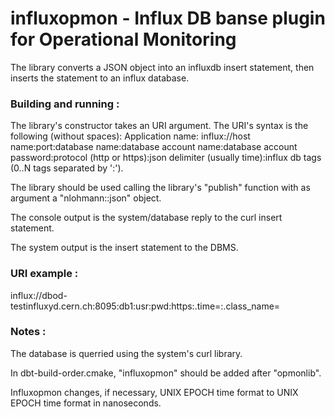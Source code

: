 # influxopmon - Influx DB banse plugin for Operational Monitoring
The library converts a JSON object into an influxdb insert statement, then inserts the statement to an influx database.

### Building and running :
The library's constructor takes an URI argument. The URI's syntax is the following (without spaces):
Application name: influx://host name:port:database name:database account name:database account password:protocol (http or https):json delimiter (usually time):influx db tags (0..N tags separated by ':').


The library should be used calling the library's "publish" function with as argument a "nlohmann::json" object.


The console output is the system/database reply to the curl insert statement.

The system output is the insert statement to the DBMS.

### URI example :
influx://dbod-testinfluxyd.cern.ch:8095:db1:usr:pwd:https:.time=:.class_name=

### Notes :
The database is querried using the system's curl library.

In dbt-build-order.cmake, "influxopmon" should be added after "opmonlib".

Influxopmon changes, if necessary, UNIX EPOCH time format to UNIX EPOCH time format in nanoseconds.
